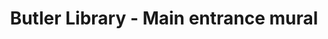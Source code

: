 ---
pid: '28'
_date: between 1934 and 2009
derivativo_link: https://derivativo-1.library.columbia.edu/iiif/2/ldpd:340972/
dlc_link: https://dlc.library.columbia.edu/catalog/cul:8cz8w9gj7n
format: photographs
iiif_json: https://derivativo-1.library.columbia.edu/iiif/2/ldpd:340972/info.json
name: Look magazine
native_jpg: https://derivativo-1.library.columbia.edu/iiif/2/ldpd:340972/full/!768,768/0/native.jpg
shelf_location: Box no. Box 162, Folder no. Folder 15 (Buildings & Grounds - Morningside
  - Butler Library, Interior w/ People), Historical Photograph Collection
subjects: Academic libraries; Mural painting and decoration; New York (N.Y.); Butler
  Library
summary: Man and woman on bench in front of the main entrance mural of Athene painted
  by  Eugene Savage of the Yale School of Fine Arts. Attributed to Look Magazine
title: Butler Library - Main entrance mural
permalink: /photos/28/
layout: photo-page
---